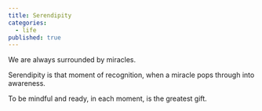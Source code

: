 ```yaml
---
title: Serendipity
categories:
  - life
published: true
---
```



We are always
surrounded
by miracles.

Serendipity
is that moment
of recognition,
when a miracle
pops through
into awareness.

To be mindful
and ready,
in each moment,
is the greatest gift.
